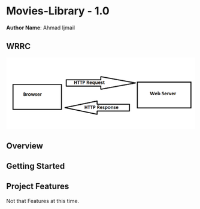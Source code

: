 # Movies-Library - 1.0

**Author Name**: Ahmad Ijmail

## WRRC
![](WRRC.png)

## Overview

## Getting Started


## Project Features
Not that Features at this time.
